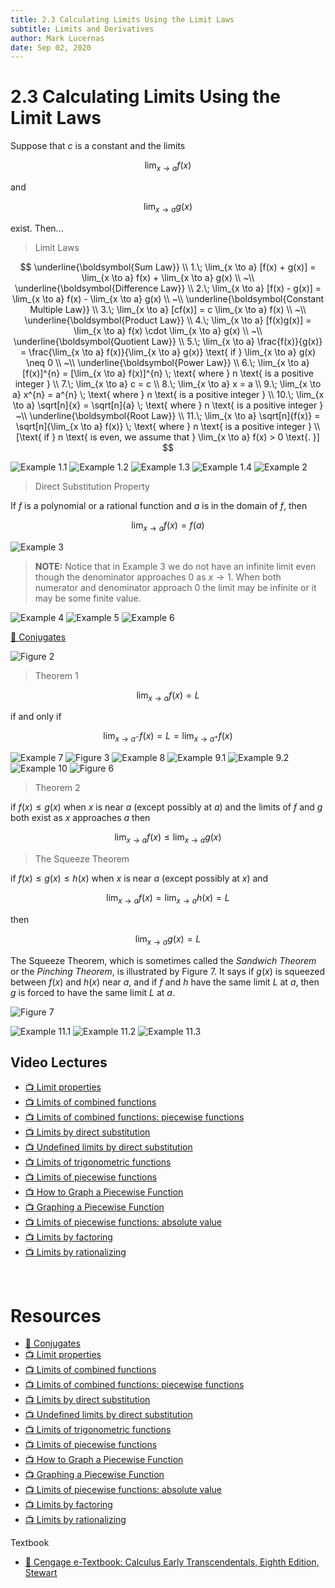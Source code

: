 ```yaml
---
title: 2.3 Calculating Limits Using the Limit Laws
subtitle: Limits and Derivatives
author: Mark Lucernas
date: Sep 02, 2020
---
```



# 2.3 Calculating Limits Using the Limit Laws

Suppose that $c$ is a constant and the limits

$$
\lim_{x \to a} f(x)
$$

and

$$
\lim_{x \to a} g(x)
$$

exist. Then...

> Limit Laws

$$
\underline{\boldsymbol{Sum Law}} \\
1.\; \lim_{x \to a} [f(x) + g(x)] = \lim_{x \to a} f(x) + \lim_{x \to a} g(x) \\
~\\
\underline{\boldsymbol{Difference Law}} \\
2.\; \lim_{x \to a} [f(x) - g(x)] = \lim_{x \to a} f(x) - \lim_{x \to a} g(x) \\
~\\
\underline{\boldsymbol{Constant Multiple Law}} \\
3.\; \lim_{x \to a} [cf(x)] = c \lim_{x \to a} f(x) \\
~\\
\underline{\boldsymbol{Product Law}} \\
4.\; \lim_{x \to a} [f(x)g(x)] = \lim_{x \to a} f(x) \cdot \lim_{x \to a} g(x) \\
~\\
\underline{\boldsymbol{Quotient Law}} \\
5.\; \lim_{x \to a} \frac{f(x)}{g(x)} = \frac{\lim_{x \to a} f(x)}{\lim_{x \to a} g(x)} \text{ if } \lim_{x \to a} g(x) \neq 0 \\
~\\
\underline{\boldsymbol{Power Law}} \\
6.\; \lim_{x \to a} [f(x)]^{n} = [\lim_{x \to a} f(x)]^{n} \; \text{ where } n \text{ is a positive integer } \\
7.\; \lim_{x \to a} c = c \\
8.\; \lim_{x \to a} x = a \\
9.\; \lim_{x \to a} x^{n} = a^{n} \; \text{ where } n \text{ is a positive integer } \\
10.\; \lim_{x \to a} \sqrt[n]{x} = \sqrt[n]{a} \; \text{ where } n \text{ is a positive integer }
~\\
\underline{\boldsymbol{Root Law}} \\
11.\; \lim_{x \to a} \sqrt[n]{f(x)} = \sqrt[n]{\lim_{x \to a} f(x)} \; \text{ where } n \text{ is a positive integer } \\
[\text{ if  } n \text{ is even, we assume that } \lim_{x \to a} f(x) > 0 \text{. }]
$$

![Example 1.1](../../../../../files/fall-2020/MATH-150/chapter-2/2.3_example-1.1.png)
![Example 1.2](../../../../../files/fall-2020/MATH-150/chapter-2/2.3_example-1.2.png)
![Example 1.3](../../../../../files/fall-2020/MATH-150/chapter-2/2.3_example-1.3.png)
![Example 1.4](../../../../../files/fall-2020/MATH-150/chapter-2/2.3_example-1.4.png)
![Example 2](../../../../../files/fall-2020/MATH-150/chapter-2/2.3_example-2.png)

> Direct Substitution Property

If $f$ is a polynomial or a rational function and $a$ is in the domain of $f$,
then

$$
\lim_{x \to a} f(x) = f(a)
$$

![Example 3](../../../../../files/fall-2020/MATH-150/chapter-2/2.3_example-3.png)

> **NOTE:** Notice that in Example 3 we do not have an infinite limit even
though the denominator approaches $0$ as $x \to 1$. When both numerator and
denominator approach 0 the limit may be infinite or it may be some finite value.

![Example 4](../../../../../files/fall-2020/MATH-150/chapter-2/2.3_example-4.png)
![Example 5](../../../../../files/fall-2020/MATH-150/chapter-2/2.3_example-5.png)
![Example 6](../../../../../files/fall-2020/MATH-150/chapter-2/2.3_example-6.png)

[📑 Conjugates](../../../../spring-2020/MATH-141/notes/ch-7.md#conjugates-term)

![Figure 2](../../../../../files/fall-2020/MATH-150/chapter-2/2.3_figure-2.png)

> Theorem 1

$$
\lim_{x \to a} f(x) = L
$$

if and only if

$$
\lim_{x \to a^{-}} f(x) = L = \lim_{x \to a^{+}} f(x)
$$

![Example 7](../../../../../files/fall-2020/MATH-150/chapter-2/2.3_example-7.png)
![Figure 3](../../../../../files/fall-2020/MATH-150/chapter-2/2.3_figure-3.png)
![Example 8](../../../../../files/fall-2020/MATH-150/chapter-2/2.3_example-8.png)
![Example 9.1](../../../../../files/fall-2020/MATH-150/chapter-2/2.3_example-9.1.png)
![Example 9.2](../../../../../files/fall-2020/MATH-150/chapter-2/2.3_example-9.2.png)
![Example 10](../../../../../files/fall-2020/MATH-150/chapter-2/2.3_example-10.png)
![Figure 6](../../../../../files/fall-2020/MATH-150/chapter-2/2.3_figure-6.png)

> Theorem 2

if $f(x) \le g(x)$ when $x$ is near $a$ (except possibly at $a$) and the limits
of $f$ and $g$ both exist as $x$ approaches $a$ then

$$
\lim_{x \to a} f(x) \le \lim_{x \to a} g(x)
$$

> The Squeeze Theorem

if $f(x) \le g(x) \le h(x)$ when $x$ is near $a$ (except possibly at $x$) and

$$
\lim_{x \to a} f(x) = \lim_{x \to a} h(x) = L
$$

then

$$
\lim_{x \to a} g(x) = L
$$

The Squeeze Theorem, which is sometimes called the _Sandwich Theorem_ or the
_Pinching Theorem_, is illustrated by Figure 7. It says if $g(x)$ is squeezed
between $f(x)$ and $h(x)$ near $a$, and if $f$ and $h$ have the same limit $L$
at $a$, then $g$ is forced to have the same limit $L$ at $a$.

![Figure 7](../../../../../files/fall-2020/MATH-150/chapter-2/2.3_figure-7.png)

![Example 11.1](../../../../../files/fall-2020/MATH-150/chapter-2/2.3_example-11.1.png)
![Example 11.2](../../../../../files/fall-2020/MATH-150/chapter-2/2.3_example-11.2.png)
![Example 11.3](../../../../../files/fall-2020/MATH-150/chapter-2/2.3_example-11.3.png)


## Video Lectures

- [📺 Limit properties](https://www.khanacademy.org/math/ap-calculus-ab/ab-limits-new/ab-1-5a/v/limit-properties)
- [📺 Limits of combined functions](https://www.khanacademy.org/math/ap-calculus-ab/ab-limits-new/ab-1-5a/v/limits-of-combined-functions)
- [📺 Limits of combined functions: piecewise functions](https://www.khanacademy.org/math/ap-calculus-ab/ab-limits-new/ab-1-5a/v/limits-of-combined-functions-piecewise)
- [📺 Limits by direct substitution](https://www.khanacademy.org/math/ap-calculus-ab/ab-limits-new/ab-1-5b/v/limit-by-substitution)
- [📺 Undefined limits by direct substitution](https://www.khanacademy.org/math/ap-calculus-ab/ab-limits-new/ab-1-5b/v/undefined-limit-by-substitution)
- [📺 Limits of trigonometric functions](https://www.khanacademy.org/math/ap-calculus-ab/ab-limits-new/ab-1-5b/v/limits-of-trigonometric-functions)
- [📺 Limits of piecewise functions](https://www.khanacademy.org/math/ap-calculus-ab/ab-limits-new/ab-1-5b/v/limits-of-piecewise-functions)
- [📺 How to Graph a Piecewise Function](https://www.youtube.com/watch?v=n-EgnuaThpE)
- [📺 Graphing a Piecewise Function](https://www.youtube.com/watch?v=QIG8LvPNNJQ)
- [📺 Limits of piecewise functions: absolute value](https://www.khanacademy.org/math/ap-calculus-ab/ab-limits-new/ab-1-5b/v/limit-at-a-point-of-discontinuity)
- [📺 Limits by factoring](https://www.khanacademy.org/math/ap-calculus-ab/ab-limits-new/ab-1-6/v/limit-example-1?modal=1)
- [📺 Limits by rationalizing](https://www.khanacademy.org/math/ap-calculus-ab/ab-limits-new/ab-1-6/v/limits-by-rationalizing?modal=1)


<br>

# Resources

- [📑 Conjugates](../../../../spring-2020/MATH-141/notes/ch-7.md#conjugates-term)
- [📺 Limit properties](https://www.khanacademy.org/math/ap-calculus-ab/ab-limits-new/ab-1-5a/v/limit-properties)
- [📺 Limits of combined functions](https://www.khanacademy.org/math/ap-calculus-ab/ab-limits-new/ab-1-5a/v/limits-of-combined-functions)
- [📺 Limits of combined functions: piecewise functions](https://www.khanacademy.org/math/ap-calculus-ab/ab-limits-new/ab-1-5a/v/limits-of-combined-functions-piecewise)
- [📺 Limits by direct substitution](https://www.khanacademy.org/math/ap-calculus-ab/ab-limits-new/ab-1-5b/v/limit-by-substitution)
- [📺 Undefined limits by direct substitution](https://www.khanacademy.org/math/ap-calculus-ab/ab-limits-new/ab-1-5b/v/undefined-limit-by-substitution)
- [📺 Limits of trigonometric functions](https://www.khanacademy.org/math/ap-calculus-ab/ab-limits-new/ab-1-5b/v/limits-of-trigonometric-functions)
- [📺 Limits of piecewise functions](https://www.khanacademy.org/math/ap-calculus-ab/ab-limits-new/ab-1-5b/v/limits-of-piecewise-functions)
- [📺 How to Graph a Piecewise Function](https://www.youtube.com/watch?v=n-EgnuaThpE)
- [📺 Graphing a Piecewise Function](https://www.youtube.com/watch?v=QIG8LvPNNJQ)
- [📺 Limits of piecewise functions: absolute value](https://www.khanacademy.org/math/ap-calculus-ab/ab-limits-new/ab-1-5b/v/limit-at-a-point-of-discontinuity)
- [📺 Limits by factoring](https://www.khanacademy.org/math/ap-calculus-ab/ab-limits-new/ab-1-6/v/limit-example-1?modal=1)
- [📺 Limits by rationalizing](https://www.khanacademy.org/math/ap-calculus-ab/ab-limits-new/ab-1-6/v/limits-by-rationalizing?modal=1)

Textbook

+ [📄 Cengage e-Textbook: Calculus Early Transcendentals, Eighth Edition, Stewart](https://webassign.com/)

